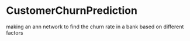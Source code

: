 # CustomerChurnPrediction
 making an ann network to find the churn rate  in a bank based on different factors

